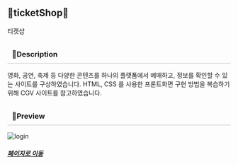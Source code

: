 <h2>🎫ticketShop🎫</h2>
티켓샵

<h3 style="padding:10px; border-bottom: 1px solid rgb(195, 193, 193);">👏Description</h3>
<!-- <hr/> -->
영화, 공연, 축제 등 다양한 콘텐츠를 하나의 플랫폼에서 예매하고, 정보를 확인할 수 있는 사이트를 구상하였습니다. HTML, CSS 를 사용한 프론트화면 구현 방법을 복습하기 위해 CGV 사이트를 참고하였습니다.

<h3 style="padding:10px; border-bottom: 1px solid rgb(195, 193, 193);">🌿Preview</h3>
<!-- <hr/> -->

<img src="img/" alt="login">
<h5><a href="https://junghee11.github.io/ticket/main">페이지로 이동</a></h5>
